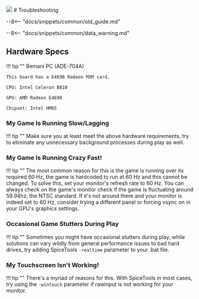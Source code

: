 <img class="header-logo" src="/img/bemani/jubeat/clan/logo.webp">
# Troubleshooting

--8<-- "docs/snippets/common/old_guide.md"

--8<-- "docs/snippets/common/data_warning.md"

## Hardware Specs

!!! tip ""
    Bemani PC (ADE-704A)

    This board has a E4690 Radeon MXM card.

    CPU: Intel Celeron B810

    GPU: AMD Radeon E4690

    Chipset: Intel HM65

### My Game Is Running Slow/Lagging

!!! tip ""
    Make sure you at least meet the above hardware requirements, try to eliminate any unnecessary background processes during play as well.

### My Game Is Running Crazy Fast!

!!! tip ""
    The most common reason for this is the game is running over its required 60 Hz, the game is hardcoded to run at 60 Hz and this cannot be changed. To solve this, set your monitor's refresh rate to 60 Hz. You can always check on the game's monitor check if the game is fluctuating around 59.94hz, the NTSC standard. If it's not around there and your monitor is indeed set to 60 Hz, consider trying a different panel or forcing vsync on in your GPU's graphics settings.

### Occasional Game Stutters During Play

!!! tip ""
    Sometimes you might have occasional stutters during play, while solutions can vary wildly from general performance issues to bad hard drives, try adding SpiceTools `-realtime` parameter to your .bat file.

### My Touchscreen Isn't Working!

!!! tip ""
    There's a myriad of reasons for this. With SpiceTools in most cases, try using the `-wintouch` parameter if rawinput is not working for your monitor. 
